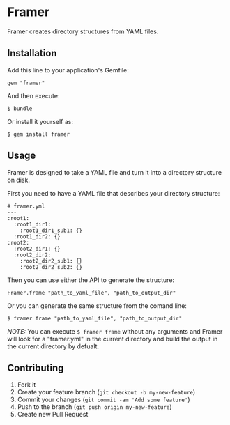 # Framer

Framer creates directory structures from YAML files.

## Installation

Add this line to your application's Gemfile:

    gem "framer"

And then execute:

    $ bundle

Or install it yourself as:

    $ gem install framer

## Usage

Framer is designed to take a YAML file and turn it into a directory structure on disk. 

First you need to have a YAML file that describes your directory structure:

    # framer.yml
    ---
    :root1:
      :root1_dir1:
        :root1_dir1_sub1: {}
      :root1_dir2: {}
    :root2:
      :root2_dir1: {}
      :root2_dir2:
        :root2_dir2_sub1: {}
        :root2_dir2_sub2: {}

Then you can use either the API to generate the structure:

    Framer.frame "path_to_yaml_file", "path_to_output_dir"

Or you can generate the same structure from the comand line:

    $ framer frame "path_to_yaml_file", "path_to_output_dir"

*NOTE:* You can execute `$ framer frame` without any arguments and Framer will look for a "framer.yml" in the current directory and build the output in the current directory by defualt.

## Contributing

1. Fork it
2. Create your feature branch (`git checkout -b my-new-feature`)
3. Commit your changes (`git commit -am 'Add some feature'`)
4. Push to the branch (`git push origin my-new-feature`)
5. Create new Pull Request
